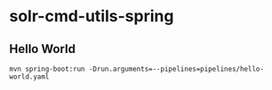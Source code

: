 # solr-cmd-utils-spring

## Hello World
```
mvn spring-boot:run -Drun.arguments=--pipelines=pipelines/hello-world.yaml
```

